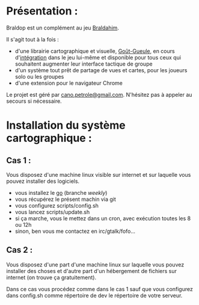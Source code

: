 Présentation :
==============

Braldop est un complément au jeu [Braldahim](http://www.braldahim.com).

Il s'agit tout à la fois :

* d'une librairie cartographique et visuelle, [Goût-Gueule](http://forum.braldahim.com/viewtopic.php?f=30&t=1223), en cours d'[intégration](http://forum.braldahim.com/viewtopic.php?f=30&t=1236) dans le jeu lui-même et disponible pour tous ceux qui souhaitent augmenter leur interface tactique de groupe
* d'un système tout prêt de partage de vues et cartes, pour les joueurs solo ou les groupes
* d'une extension pour le navigateur Chrome

Le projet est géré par cano.petrole@gmail.com. N'hésitez pas à appeler au secours si nécessaire.




Installation du système cartographique :
========================================

Cas 1 :
-------

Vous disposez d'une machine linux visible sur internet et sur laquelle vous pouvez installer des logiciels.

* vous installez le [go](http://golang.org) (branche *weekly*)
* vous récupérez le présent machin via git
* vous configurez scripts/config.sh
* vous lancez scripts/update.sh
* si ça marche, vous le mettez dans un cron, avec exécution toutes les 8 ou 12h
* sinon, ben vous me contactez en irc/gtalk/fofo...

Cas 2 :
-------

Vous disposez d'une part d'une machine linux sur laquelle vous pouvez installer des choses et d'autre part d'un hébergement de fichiers sur internet (on trouve ça gratuitement).

Dans ce cas vous procédez comme dans le cas 1 sauf que vous configurez dans config.sh comme répertoire de dev le répertoire de votre serveur.
